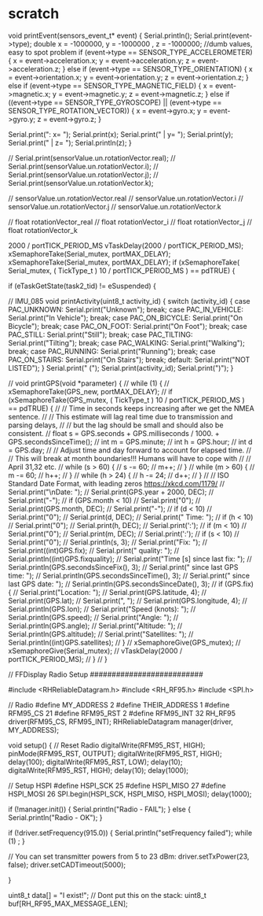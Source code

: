 # scratch
 void printEvent(sensors_event_t* event) {
  Serial.println();
  Serial.print(event->type);
  double x = -1000000, y = -1000000 , z = -1000000; //dumb values, easy to spot problem
  if (event->type == SENSOR_TYPE_ACCELEROMETER) {
    x = event->acceleration.x;
    y = event->acceleration.y;
    z = event->acceleration.z;
  }
  else if (event->type == SENSOR_TYPE_ORIENTATION) {
    x = event->orientation.x;
    y = event->orientation.y;
    z = event->orientation.z;
  }
  else if (event->type == SENSOR_TYPE_MAGNETIC_FIELD) {
    x = event->magnetic.x;
    y = event->magnetic.y;
    z = event->magnetic.z;
  }
  else if ((event->type == SENSOR_TYPE_GYROSCOPE) || (event->type == SENSOR_TYPE_ROTATION_VECTOR)) {
    x = event->gyro.x;
    y = event->gyro.y;
    z = event->gyro.z;
  }

  Serial.print(": x= ");
  Serial.print(x);
  Serial.print(" | y= ");
  Serial.print(y);
  Serial.print(" | z= ");
  Serial.println(z);
}


// Serial.print(sensorValue.un.rotationVector.real);
// Serial.print(sensorValue.un.rotationVector.i);
// Serial.print(sensorValue.un.rotationVector.j);
// Serial.print(sensorValue.un.rotationVector.k);

// sensorValue.un.rotationVector.real
// sensorValue.un.rotationVector.i
// sensorValue.un.rotationVector.j
// sensorValue.un.rotationVector.k

// float rotationVector_real
// float rotationVector_i
// float rotationVector_j
// float rotationVector_k


2000 / portTICK_PERIOD_MS
vTaskDelay(2000 / portTICK_PERIOD_MS);
xSemaphoreTake(Serial_mutex, portMAX_DELAY);
xSemaphoreTake(Serial_mutex, portMAX_DELAY);
if (xSemaphoreTake( Serial_mutex, ( TickType_t ) 10 / portTICK_PERIOD_MS ) == pdTRUE) {

if (eTaskGetState(task2_tid) != eSuspended) {


// IMU_085 
void printActivity(uint8_t activity_id)
{
  switch (activity_id)
  {
  case PAC_UNKNOWN:
    Serial.print("Unknown");
    break;
  case PAC_IN_VEHICLE:
    Serial.print("In Vehicle");
    break;
  case PAC_ON_BICYCLE:
    Serial.print("On Bicycle");
    break;
  case PAC_ON_FOOT:
    Serial.print("On Foot");
    break;
  case PAC_STILL:
    Serial.print("Still");
    break;
  case PAC_TILTING:
    Serial.print("Tilting");
    break;
  case PAC_WALKING:
    Serial.print("Walking");
    break;
  case PAC_RUNNING:
    Serial.print("Running");
    break;
  case PAC_ON_STAIRS:
    Serial.print("On Stairs");
    break;
  default:
    Serial.print("NOT LISTED");
  }
  Serial.print(" (");
  Serial.print(activity_id);
  Serial.print(")");
}

// void printGPS(void *parameter) {
//   while (1) {
//     xSemaphoreTake(GPS_new, portMAX_DELAY);
//     if (xSemaphoreTake(GPS_mutex, ( TickType_t ) 10 / portTICK_PERIOD_MS ) == pdTRUE) {
//       // Time in seconds keeps increasing after we get the NMEA sentence.
//       // This estimate will lag real time due to transmission and parsing delays,
//       // but the lag should be small and should also be consistent.
//       float s = GPS.seconds + GPS.milliseconds / 1000. + GPS.secondsSinceTime();
//       int m = GPS.minute;
//       int h = GPS.hour;
//       int d = GPS.day;
//       // Adjust time and day forward to account for elapsed time.
//       // This will break at month boundaries!!! Humans will have to cope with
//       // April 31,32 etc.
//       while (s > 60) {
//         s -= 60;
//         m++;
//       }
//       while (m > 60) {
//         m -= 60;
//         h++;
//       }
//       while (h > 24) {
//         h -= 24;
//         d++;
//       }
//     // ISO Standard Date Format, with leading zeros https://xkcd.com/1179/
//     Serial.print("\nDate: ");
//     Serial.print(GPS.year + 2000, DEC);
//     Serial.print("-");
//     if (GPS.month < 10)
//       Serial.print("0");
//     Serial.print(GPS.month, DEC);
//     Serial.print("-");
//     if (d < 10)
//       Serial.print("0");
//     Serial.print(d, DEC);
//     Serial.print("   Time: ");
//     if (h < 10)
//       Serial.print("0");
//     Serial.print(h, DEC);
//     Serial.print(':');
//     if (m < 10)
//       Serial.print("0");
//     Serial.print(m, DEC);
//     Serial.print(':');
//     if (s < 10)
//       Serial.print("0");
//     Serial.println(s, 3);
//     Serial.print("Fix: ");
//     Serial.print((int)GPS.fix);
//     Serial.print(" quality: ");
//     Serial.println((int)GPS.fixquality);
//     Serial.print("Time [s] since last fix: ");
//     Serial.println(GPS.secondsSinceFix(), 3);
//     Serial.print("    since last GPS time: ");
//     Serial.println(GPS.secondsSinceTime(), 3);
//     Serial.print("    since last GPS date: ");
//     Serial.println(GPS.secondsSinceDate(), 3);
//     if (GPS.fix) {
//       Serial.print("Location: ");
//       Serial.print(GPS.latitude, 4);
//       Serial.print(GPS.lat);
//       Serial.print(", ");
//       Serial.print(GPS.longitude, 4);
//       Serial.println(GPS.lon);
//       Serial.print("Speed (knots): ");
//       Serial.println(GPS.speed);
//       Serial.print("Angle: ");
//       Serial.println(GPS.angle);
//       Serial.print("Altitude: ");
//       Serial.println(GPS.altitude);
//       Serial.print("Satellites: ");
//       Serial.println((int)GPS.satellites);
//     }
//     xSemaphoreGive(GPS_mutex);
//     xSemaphoreGive(Serial_mutex);
//     vTaskDelay(2000 / portTICK_PERIOD_MS);
//   }
// }

// FFDisplay Radio Setup ##########################

#include <RHReliableDatagram.h>
#include <RH_RF95.h>
#include <SPI.h>

// Radio
#define MY_ADDRESS 2
#define THEIR_ADDRESS 1
#define RFM95_CS 21
#define RFM95_RST 2
#define RFM95_INT 32
RH_RF95 driver(RFM95_CS, RFM95_INT);
RHReliableDatagram manager(driver, MY_ADDRESS);


void setup() {
      // Reset Radio
  digitalWrite(RFM95_RST, HIGH);
  pinMode(RFM95_RST, OUTPUT);
  digitalWrite(RFM95_RST, HIGH);
  delay(100);
  digitalWrite(RFM95_RST, LOW);
  delay(10);
  digitalWrite(RFM95_RST, HIGH);
  delay(10);
  delay(1000);

  // Setup HSPI
#define HSPI_SCK 25
#define HSPI_MISO 27
#define HSPI_MOSI 26
  SPI.begin(HSPI_SCK, HSPI_MISO, HSPI_MOSI);
  delay(1000);


  if (!manager.init()) {
    Serial.println("Radio - FAIL");
  } else {
    Serial.println("Radio - OK");
  }

  if (!driver.setFrequency(915.0)) {
    Serial.println("setFrequency failed");
    while (1)
      ;
  }

  // You can set transmitter powers from 5 to 23 dBm:
  driver.setTxPower(23, false);
  driver.setCADTimeout(5000);

}

uint8_t data[] = "I exist!";
// Dont put this on the stack:
uint8_t buf[RH_RF95_MAX_MESSAGE_LEN];

